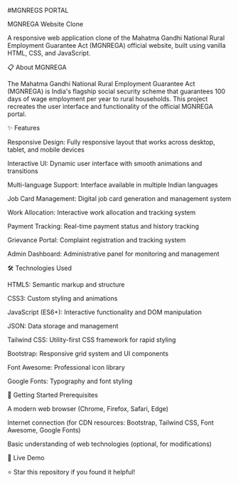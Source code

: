 #MGNREGS PORTAL

MGNREGA Website Clone

A responsive web application clone of the Mahatma Gandhi National Rural Employment Guarantee Act (MGNREGA) official website, built using vanilla HTML, CSS, and JavaScript.

📋 About MGNREGA


The Mahatma Gandhi National Rural Employment Guarantee Act (MGNREGA) is India's flagship social security scheme that guarantees 100 days of wage employment per year to rural households. This project recreates the user interface and functionality of the official MGNREGA portal.

✨ Features

Responsive Design: Fully responsive layout that works across desktop, tablet, and mobile devices

Interactive UI: Dynamic user interface with smooth animations and transitions

Multi-language Support: Interface available in multiple Indian languages

Job Card Management: Digital job card generation and management system

Work Allocation: Interactive work allocation and tracking system

Payment Tracking: Real-time payment status and history tracking

Grievance Portal: Complaint registration and tracking system

Admin Dashboard: Administrative panel for monitoring and management


🛠️ Technologies Used

HTML5: Semantic markup and structure

CSS3: Custom styling and animations

JavaScript (ES6+): Interactive functionality and DOM manipulation

JSON: Data storage and management

Tailwind CSS: Utility-first CSS framework for rapid styling

Bootstrap: Responsive grid system and UI components

Font Awesome: Professional icon library

Google Fonts: Typography and font styling

🚀 Getting Started
Prerequisites

A modern web browser (Chrome, Firefox, Safari, Edge)

Internet connection (for CDN resources: Bootstrap, Tailwind CSS, Font Awesome, Google Fonts)

Basic understanding of web technologies (optional, for modifications)


🔗 Live Demo


⭐ Star this repository if you found it helpful!
